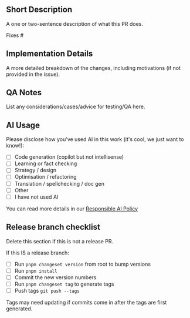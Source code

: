 ## Short Description

A one or two-sentence description of what this PR does.

Fixes #

## Implementation Details

A more detailed breakdown of the changes, including motivations (if not provided in the issue).

## QA Notes

List any considerations/cases/advice for testing/QA here.

## AI Usage

Please disclose how you've used AI in this work (it's cool, we just want to know!):

- [ ] Code generation (copilot but not intellisense)
- [ ] Learning or fact checking
- [ ] Strategy / design
- [ ] Optimisation / refactoring
- [ ] Translation / spellchecking / doc gen
- [ ] Other
- [ ] I have not used AI

You can read more details in our [Responsible AI Policy](https://www.openfn.org/ai#pull-request-templates)

## Release branch checklist

Delete this section if this is not a release PR.

If this IS a release branch:

- [ ] Run `pnpm changeset version` from root to bump versions
- [ ] Run `pnpm install`
- [ ] Commit the new version numbers
- [ ] Run `pnpm changeset tag` to generate tags
- [ ] Push tags `git push --tags`

Tags may need updating if commits come in after the tags are first generated.
